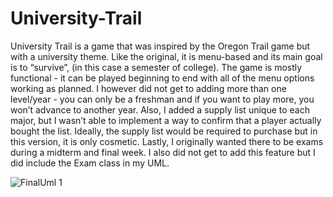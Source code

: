 # University-Trail
University Trail is a game that was inspired by the Oregon Trail game but with a university theme. Like the original, it is menu-based and its main goal is to “survive”, (in this case a semester of college). The game is mostly functional - it can be played beginning to end with all of the menu options working as planned. I however did not get to adding more than one level/year - you can only be a freshman and if you want to play more, you won’t advance to another year. Also, I added a supply list unique to each major, but I wasn’t able to implement a way to confirm that a player actually bought the list. Ideally, the supply list would be required to purchase but in this version, it is only cosmetic. Lastly, I originally wanted there to be exams during a midterm and final week. I also did not get to add this feature but I did include the Exam class in my UML.

![FinalUml 1](https://user-images.githubusercontent.com/83110359/203915577-69b3144e-5c54-4477-938a-c21b411627eb.png)
